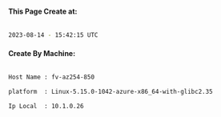 
   
#### This Page Create at:

```bash

2023-08-14 - 15:42:15 UTC

```

#### Create By Machine:

```bash

Host Name : fv-az254-850

platform  : Linux-5.15.0-1042-azure-x86_64-with-glibc2.35

Ip Local  : 10.1.0.26

```

